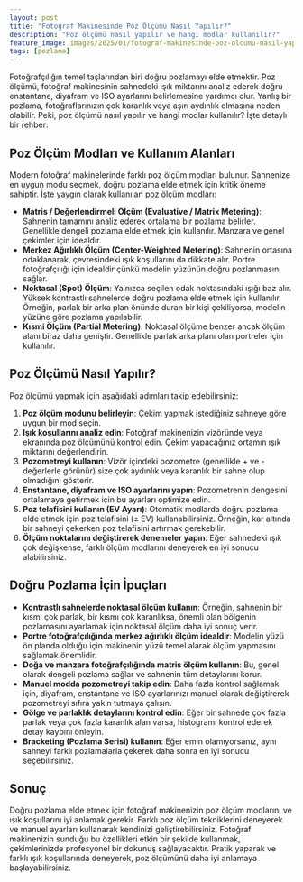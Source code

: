 ```yaml
---
layout: post
title: "Fotoğraf Makinesinde Poz Ölçümü Nasıl Yapılır?"
description: "Poz ölçümü nasıl yapılır ve hangi modlar kullanılır?"
feature_image: images/2025/01/fotograf-makinesinde-poz-olcumu-nasil-yapilir.jpg
tags: [pozlama]
---
```


Fotoğrafçılığın temel taşlarından biri doğru pozlamayı elde etmektir. Poz ölçümü, fotoğraf makinesinin sahnedeki ışık miktarını analiz ederek doğru enstantane, diyafram ve ISO ayarlarını belirlemesine yardımcı olur. Yanlış bir pozlama, fotoğraflarınızın çok karanlık veya aşırı aydınlık olmasına neden olabilir. Peki, poz ölçümü nasıl yapılır ve hangi modlar kullanılır? İşte detaylı bir rehber:

<!--more-->

## Poz Ölçüm Modları ve Kullanım Alanları

Modern fotoğraf makinelerinde farklı poz ölçüm modları bulunur. Sahnenize en uygun modu seçmek, doğru pozlama elde etmek için kritik öneme sahiptir. İşte yaygın olarak kullanılan poz ölçüm modları:

- **Matris / Değerlendirmeli Ölçüm (Evaluative / Matrix Metering)**: Sahnenin tamamını analiz ederek ortalama bir pozlama belirler. Genellikle dengeli pozlama elde etmek için kullanılır. Manzara ve genel çekimler için idealdir.
- **Merkez Ağırlıklı Ölçüm (Center-Weighted Metering)**: Sahnenin ortasına odaklanarak, çevresindeki ışık koşullarını da dikkate alır. Portre fotoğrafçılığı için idealdir çünkü modelin yüzünün doğru pozlanmasını sağlar.
- **Noktasal (Spot) Ölçüm**: Yalnızca seçilen odak noktasındaki ışığı baz alır. Yüksek kontrastlı sahnelerde doğru pozlama elde etmek için kullanılır. Örneğin, parlak bir arka plan önünde duran bir kişi çekiliyorsa, modelin yüzüne göre pozlama yapılabilir.
- **Kısmi Ölçüm (Partial Metering)**: Noktasal ölçüme benzer ancak ölçüm alanı biraz daha geniştir. Genellikle parlak arka planı olan portreler için kullanılır.

## Poz Ölçümü Nasıl Yapılır?

Poz ölçümü yapmak için aşağıdaki adımları takip edebilirsiniz:

1. **Poz ölçüm modunu belirleyin**: Çekim yapmak istediğiniz sahneye göre uygun bir mod seçin.
2. **Işık koşullarını analiz edin**: Fotoğraf makinenizin vizöründe veya ekranında poz ölçümünü kontrol edin. Çekim yapacağınız ortamın ışık miktarını değerlendirin.
3. **Pozometreyi kullanın**: Vizör içindeki pozometre (genellikle + ve - değerlerle görünür) size çok aydınlık veya karanlık bir sahne olup olmadığını gösterir.
4. **Enstantane, diyafram ve ISO ayarlarını yapın**: Pozometrenin dengesini ortalamaya getirmek için bu ayarları optimize edin.
5. **Poz telafisini kullanın (EV Ayarı)**: Otomatik modlarda doğru pozlama elde etmek için poz telafisini (± EV) kullanabilirsiniz. Örneğin, kar altında bir sahneyi çekerken poz telafisini artırmak gerekebilir.
6. **Ölçüm noktalarını değiştirerek denemeler yapın**: Eğer sahnedeki ışık çok değişkense, farklı ölçüm modlarını deneyerek en iyi sonucu alabilirsiniz.

## Doğru Pozlama İçin İpuçları

- **Kontrastlı sahnelerde noktasal ölçüm kullanın**: Örneğin, sahnenin bir kısmı çok parlak, bir kısmı çok karanlıksa, önemli olan bölgenin pozlamasını ayarlamak için noktasal ölçüm daha iyi sonuç verir.
- **Portre fotoğrafçılığında merkez ağırlıklı ölçüm idealdir**: Modelin yüzü ön planda olduğu için makinenin yüzü temel alarak ölçüm yapmasını sağlamak önemlidir.
- **Doğa ve manzara fotoğrafçılığında matris ölçüm kullanın**: Bu, genel olarak dengeli pozlama sağlar ve sahnenin tüm detaylarını korur.
- **Manuel modda pozometreyi takip edin**: Daha fazla kontrol sağlamak için, diyafram, enstantane ve ISO ayarlarınızı manuel olarak değiştirerek pozometreyi sıfıra yakın tutmaya çalışın.
- **Gölge ve parlaklık detaylarını kontrol edin**: Eğer bir sahnede çok fazla parlak veya çok fazla karanlık alan varsa, histogramı kontrol ederek detay kaybını önleyin.
- **Bracketing (Pozlama Serisi) kullanın**: Eğer emin olamıyorsanız, aynı sahneyi farklı pozlamalarla çekerek daha sonra en iyi sonucu seçebilirsiniz.

## Sonuç

Doğru pozlama elde etmek için fotoğraf makinenizin poz ölçüm modlarını ve ışık koşullarını iyi anlamak gerekir. Farklı poz ölçüm tekniklerini deneyerek ve manuel ayarları kullanarak kendinizi geliştirebilirsiniz. Fotoğraf makinenizin sunduğu bu özellikleri etkin bir şekilde kullanmak, çekimlerinizde profesyonel bir dokunuş sağlayacaktır. Pratik yaparak ve farklı ışık koşullarında deneyerek, poz ölçümünü daha iyi anlamaya başlayabilirsiniz.